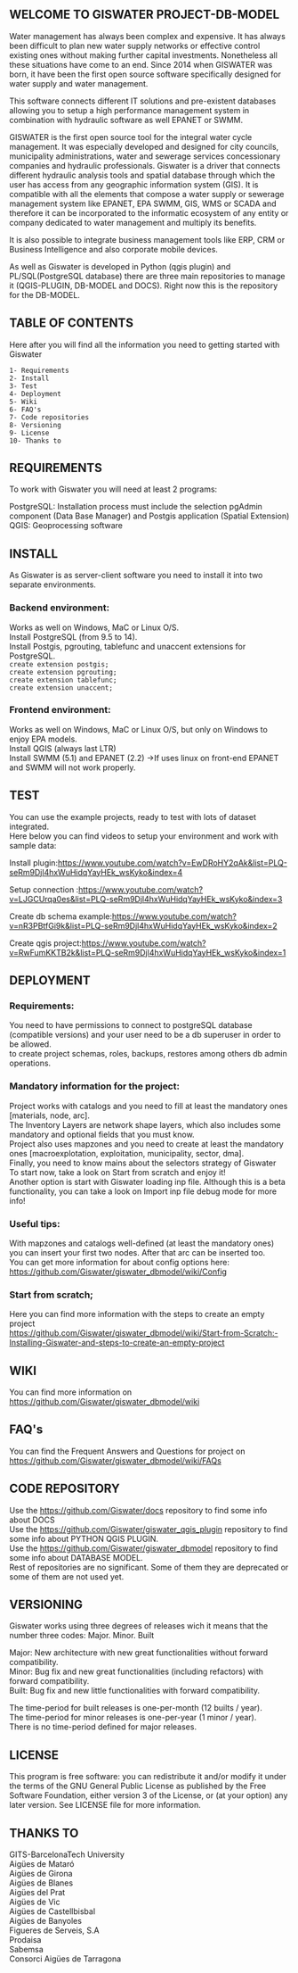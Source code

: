 ## WELCOME TO GISWATER PROJECT-DB-MODEL
Water management has always been complex and expensive. It has always been difficult to plan new water supply networks or effective control existing ones without making further capital investments. Nonetheless all these situations have come to an end. Since 2014 when GISWATER was born, it have been the first open source software specifically designed for water supply and water management. <br>

This software connects different IT solutions and pre-existent databases allowing you to setup a high performance management system in combination with hydraulic software as well EPANET or SWMM.<br>

GISWATER is the first open source tool for the integral water cycle management. It was especially developed and designed for city councils, municipality administrations, water and sewerage services concessionary companies and hydraulic professionals. Giswater is a driver that connects different hydraulic analysis tools and spatial database through which the user 
has access from any geographic information system (GIS). It is compatible with all the elements that compose a water supply or sewerage management system like EPANET, EPA SWMM, GIS, WMS or SCADA and therefore it can be incorporated to the informatic ecosystem of any entity or company dedicated to water management and multiply its benefits.<br>

It is also possible to integrate business management tools like ERP, CRM or Business Intelligence and also corporate mobile devices.<br>

As well as Giswater is developed in Python (qgis plugin) and PL/SQL(PostgreSQL database) there are three main repositories to manage it (QGIS-PLUGIN, DB-MODEL and DOCS). Right now this is the repository for the DB-MODEL.

## TABLE OF CONTENTS
Here after you will find all the information you need to getting started with Giswater<br>

	1- Requirements
	2- Install
	3- Test
	4- Deployment
	5- Wiki
	6- FAQ's
	7- Code repositories
	8- Versioning
	9- License
	10- Thanks to
	

## REQUIREMENTS
To work with Giswater you will need at least 2 programs:

PostgreSQL: Installation process must include the selection pgAdmin component (Data Base Manager) and Postgis application (Spatial Extension)<br>
QGIS: Geoprocessing software<br>


## INSTALL
As Giswater is as server-client software you need to install it into two separate environments.

### Backend environment:
Works as well on Windows, MaC or Linux O/S.<br>
Install PostgreSQL (from 9.5 to 14).<br>
Install Postgis, pgrouting, tablefunc and unaccent extensions for PostgreSQL.<br>
	`create extension postgis;`<br>
	`create extension pgrouting;`<br>
	`create extension tablefunc;`<br>
	`create extension unaccent;`<br>

### Frontend environment:
Works as well on Windows, MaC or Linux O/S, but only on Windows to enjoy EPA models.<br>
Install QGIS  (always last LTR)<br>
Install SWMM (5.1) and EPANET (2.2) ->If uses linux on front-end EPANET and SWMM will not work properly.<br>


## TEST
You can use the example projects, ready to test with lots of dataset integrated.<br>
Here below you can find videos to setup your environment and work with sample data:<br>

Install plugin:https://www.youtube.com/watch?v=EwDRoHY2qAk&list=PLQ-seRm9Djl4hxWuHidqYayHEk_wsKyko&index=4<br>

Setup connection :https://www.youtube.com/watch?v=LJGCUrqa0es&list=PLQ-seRm9Djl4hxWuHidqYayHEk_wsKyko&index=3<br>

Create db schema example:https://www.youtube.com/watch?v=nR3PBtfGi9k&list=PLQ-seRm9Djl4hxWuHidqYayHEk_wsKyko&index=2<br>

Create qgis project:https://www.youtube.com/watch?v=RwFumKKTB2k&list=PLQ-seRm9Djl4hxWuHidqYayHEk_wsKyko&index=1<br>


## DEPLOYMENT

### Requirements:
You need to have permissions to connect to postgreSQL database (compatible versions) and your user need to be a db superuser in order to be allowed. <br>
to create project schemas, roles, backups, restores among others db admin operations.

### Mandatory information for the project:
Project works with catalogs and you need to fill at least the mandatory ones [materials, node, arc].<br>
The Inventory Layers are network shape layers, which also includes some mandatory and optional fields that you must know.<br>
Project also uses mapzones and you need to create at least the mandatory ones [macroexplotation, exploitation, municipality, sector, dma].<br>
Finally, you need to know mains about the selectors strategy of Giswater<br>
To start now, take a look on Start from scratch and enjoy it!<br>
Another option is start with Giswater loading inp file. Although this is a beta functionality, you can take a look on Import inp file debug mode for more info!

### Useful tips:
With mapzones and catalogs well-defined (at least the mandatory ones) you can insert your first two nodes. After that arc can be inserted too. <br>
You can get more information for  about config options here:<br>
	https://github.com/Giswater/giswater_dbmodel/wiki/Config

### Start from scratch;
Here you can find more information with the steps to create an empty project<br>
	https://github.com/Giswater/giswater_dbmodel/wiki/Start-from-Scratch:-Installing-Giswater-and-steps-to-create-an-empty-project

## WIKI
You can find more information on https://github.com/Giswater/giswater_dbmodel/wiki

## FAQ's
You can find the Frequent Answers and Questions for project on https://github.com/Giswater/giswater_dbmodel/wiki/FAQs

## CODE REPOSITORY
Use the https://github.com/Giswater/docs repository to find some info about DOCS<br>
Use the https://github.com/Giswater/giswater_qgis_plugin repository to find some info about PYTHON QGIS PLUGIN.<br>
Use the https://github.com/Giswater/giswater_dbmodel repository to find some info about DATABASE MODEL.<br>
Rest of repositories are no significant. Some of them they are deprecated or some of them are not used yet.

## VERSIONING
Giswater works using three degrees of releases wich it means that the number three codes:
	Major. Minor. Built

Major: New architecture with new great functionalities without forward compatibility.<br>
Minor: Bug fix and new great functionalities (including refactors) with forward compatibility.<br>
Built: Bug fix and new little functionalities with forward compatibility.<br>

The time-period for built releases is one-per-month (12 builts / year).<br>
The time-period for minor releases is one-per-year (1 minor / year).<br>
There is no time-period defined for major releases.<br>


## LICENSE
This program is free software: you can redistribute it and/or modify it under the terms of the GNU General Public License as published by the Free Software Foundation, either version 3 of the License, or (at your option) any later version. See LICENSE file for more information.


## THANKS TO
GITS-BarcelonaTech University<br>
Aigües de Mataró<br>
Aigües de Girona<br>
Aigües de Blanes<br>
Aigües del Prat<br>
Aigües de Vic<br>
Aigües de Castellbisbal<br>
Aigües de Banyoles<br>
Figueres de Serveis, S.A<br>
Prodaisa<br>
Sabemsa<br>
Consorci Aigües de Tarragona<br>